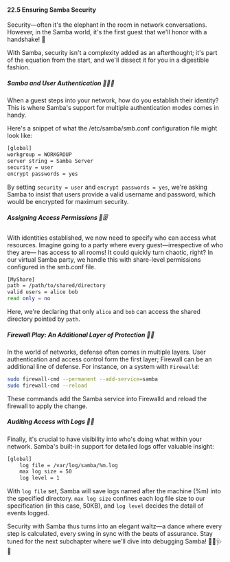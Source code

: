 #### 22.5 Ensuring Samba Security 

Security—often it's the elephant in the room in network conversations. However, in the Samba world, it's the first guest that we'll honor with a handshake! 🤝 

With Samba, security isn't a complexity added as an afterthought; it's part of the equation from the start, and we'll dissect it for you in a digestible fashion. 

##### Samba and User Authentication 💂‍♂️🔐

When a guest steps into your network, how do you establish their identity? This is where Samba's support for multiple authentication modes comes in handy.

Here's a snippet of what the /etc/samba/smb.conf configuration file might look like:

```bash
[global]
workgroup = WORKGROUP
server string = Samba Server
security = user
encrypt passwords = yes
```

By setting `security = user` and `encrypt passwords = yes`, we're asking Samba to insist that users provide a valid username and password, which would be encrypted for maximum security.

##### Assigning Access Permissions 🔑🗄️

With identities established, we now need to specify who can access what resources. Imagine going to a party where every guest—irrespective of who they are— has access to all rooms! It could quickly turn chaotic, right? In our virtual Samba party, we handle this with share-level permissions configured in the smb.conf file. 

```bash
[MyShare]
path = /path/to/shared/directory
valid users = alice bob
read only = no
```

Here, we're declaring that only `alice` and `bob` can access the shared directory pointed by `path`.

##### Firewall Play: An Additional Layer of Protection 🚧🔥

In the world of networks, defense often comes in multiple layers. User authentication and access control form the first layer; Firewall can be an additional line of defense. For instance, on a system with `Firewalld`:

```bash
sudo firewall-cmd --permanent --add-service=samba
sudo firewall-cmd --reload
```

These commands add the Samba service into Firewalld and reload the firewall to apply the change.  

##### Auditing Access with Logs 📖👀

Finally, it's crucial to have visibility into who's doing what within your network. Samba's built-in support for detailed logs offer valuable insight:

```bash
[global]
    log file = /var/log/samba/%m.log
    max log size = 50
    log level = 1
```

With `log file` set, Samba will save logs named after the machine (%m) into the specified directory. `max log size` confines each log file size to our specification (in this case, 50KB), and `log level` decides the detail of events logged. 

Security with Samba thus turns into an elegant waltz—a dance where every step is calculated, every swing in sync with the beats of assurance. Stay tuned for the next subchapter where we'll dive into debugging Samba! 👨‍⚕️🩺🐛